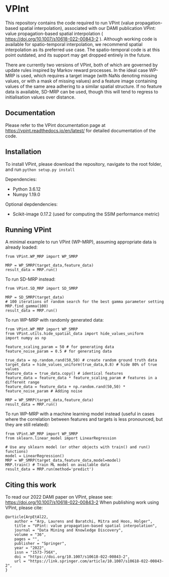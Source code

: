 # VPInt
This repository contains the code required to run VPint (value propagation-based spatial interpolation), associated with our DAMI publication VPint: value propagation-based spatial interpolation ( https://doi.org/10.1007/s10618-022-00843-2 ). Although working code is available for spatio-temporal interpolation, we recommend spatial interpolation as its preferred use case. The spatio-temporal code is at this point outdated, and its support may get dropped entirely in the future.

There are currently two versions of VPint, both of which are governed by update rules inspired by Markov reward processes. In the ideal case WP-MRP is used, which requires a target image (with NaNs denoting missing values, or with a mask of missing values) and a feature image containing values of the same area adhering to a similar spatial structure. If no feature data is available, SD-MRP can be used, though this will tend to regress to initialisation values over distance.

## Documentation

Please refer to the VPint documentation page at https://vpint.readthedocs.io/en/latest/ for detailed documentation of the code.

## Installation
To install VPint, please download the repository, navigate to the root folder, 
and run
`python setup.py install`

Dependencies:
* Python            3.6.12
* Numpy             1.19.0

Optional depdendencies:
* Scikit-image      0.17.2 (used for computing the SSIM performance metric)

## Running VPint
A minimal example to run VPint (WP-MRP), assuming appropriate data is already loaded:
```
from VPint.WP_MRP import WP_SMRP

MRP = WP_SMRP(target_data,feature_data)
result_data = MRP.run()
```

To run SD-MRP instead:
```
from VPint.SD_MRP import SD_SMRP

MRP = SD_SMRP(target_data)
# 100 iterations of random search for the best gamma parameter setting
MRP.find_gamma(100) 
result_data = MRP.run()
```

To run WP-MRP with randomly generated data:
```
from VPint.WP_MRP import WP_SMRP
from VPint.utils.hide_spatial_data import hide_values_uniform
import numpy as np

feature_scaling_param = 50 # for generating data
feature_noise_param = 0.5 # for generating data

true_data = np.random.rand(50,50) # create random ground truth data
target_data = hide_values_uniform(true_data,0.8) # hide 80% of true values
feature_data = true_data.copy() # identical features
feature_data = feature_data * feature_scaling_param # features in a different range
feature_data = feature_data + np.random.rand(50,50) * feature_noise_param # Adding noise

MRP = WP_SMRP(target_data,feature_data)
result_data = MRP.run()
```

To run WP-MRP with a machine learning model instead (useful in cases where the correlation between features and targets is less pronounced, but they are still related):

```
from VPint.WP_MRP import WP_SMRP
from sklearn.linear_model import LinearRegression

# Use any sklearn model (or other objects with train() and run() functions)
model = LinearRegression() 
MRP = WP_SMRP(target_data,feature_data,model=model)
MRP.train() # Train ML model on available data
result_data = MRP.run(method='predict')
```


## Citing this work

To read our 2022 DAMI paper on VPint, please see: https://doi.org/10.1007/s10618-022-00843-2
When publishing work using VPint, please cite:

    @article{ArpEtAl22,
        author = "Arp, Laurens and Baratchi, Mitra and Hoos, Holger",
        title = "VPint: value propagation-based spatial interpolation",
        journal = "Data Mining and Knowledge Discovery",
        volume = "36",
        pages = "",
        publisher = "Springer",
        year = "2022",
        issn = "1573-756X",
        doi = "https://doi.org/10.1007/s10618-022-00843-2",
        url = "https://link.springer.com/article/10.1007/s10618-022-00843-2",
    }